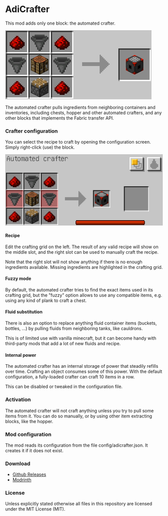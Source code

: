 # AdiCrafter

This mod adds only one block: the automated crafter.

![Crafter Recipe](doc/crafter-recipe.png)

The automated crafter pulls ingredients from neighboring containers and inventories, including chests, hopper and other
automated crafters, and any other blocks that implements the Fabric transfer API.

### Crafter configuration

You can select the recipe to craft by opening the configuration screen. Simply right-click (use) the block.

![Crafter Configuration Screen](doc/crafter-gui.png)

#### Recipe

Edit the crafting grid on the left. The result of any valid recipe will show on the middle slot, and the right slot can
be used to manually craft the recipe.

Note that the right slot will not show anything if there is no enough ingredients available. Missing ingredients are
highlighted in the crafting grid.

#### Fuzzy mode

By default, the automated crafter tries to find the exact items used in its crafting grid, but the "fuzzy" option allows
to use any compatible items, e.g. using any kind of plank to craft a chest.

#### Fluid substitution

There is also an option to replace anything fluid container items (buckets, bottles, ...) by pulling fluids from
neighboring tanks, like cauldrons.

This is of limited use with vanilla minecraft, but it can become handy with third-party mods that add a lot of new
fluids and recipe.

#### Internal power

The automated crafter has an internal storage of power that steadily refills over time. Crafting an object consumes some
of this power. With the default configuration, a fully-loaded crafter can craft 10 items in a row.

This can be disabled or tweaked in the configuration file.

### Activation

The automated crafter will not craft anything unless you try to pull some items from it. You can do so manually, or by
using other item extracting blocks, like the hopper.

### Mod configuration

The mod reads its configuration from the file config/adicrafter.json. It creates it if it does not exist.

### Download

* [Github Releases](https://github.com/Adirelle/AdiCrafter/releases)
* [Modrinth](https://modrinth.com/mod/vDM7AFKM)

### License

Unless explicitly stated otherwise all files in this repository are licensed under the MIT License (MIT).
